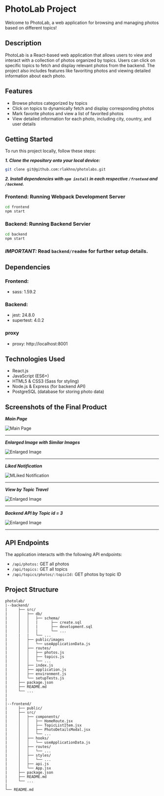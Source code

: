 # PhotoLab Project

Welcome to PhotoLab, a web application for browsing and managing photos based on different topics!

## Description

PhotoLab is a React-based web application that allows users to view and interact with a collection of photos organized by topics. Users can click on specific topics to fetch and display relevant photos from the backend. The project also includes features like favoriting photos and viewing detailed information about each photo.

## Features

- Browse photos categorized by topics
- Click on topics to dynamically fetch and display corresponding photos
- Mark favorite photos and view a list of favorited photos
- View detailed information for each photo, including city, country, and user details

## Getting Started

To run this project locally, follow these steps:

***1. Clone the repository onto your local device:***
   ```bash
   git clone git@github.com:rlakhno/photolabs.git
  ```


***2. Install dependencies with `npm install` in each respective `/frontend` and `/backend`.***

### Frontend: Running Webpack Development Server

```sh
cd frontend
npm start
```

### Backend: Running Backend Servier

```sh
cd backend
npm start
```

### ***IMPORTANT:*** Read `backend/readme` for further setup details.

## Dependencies

###   Frontend:
- sass: 1.59.2

###   Backend:
- jest: 24.8.0
- supertest: 4.0.2
      
### proxy
- proxy: http://localhost:8001


## Technologies Used

- React.js
- JavaScript (ES6+)
- HTML5 & CSS3 (Sass for styling)
- Node.js & Express (for backend API)
- PostgreSQL (database for storing photo data)


## Screenshots of the Final Product

***Main Page***

![Main Page](https://github.com/rlakhno/photolabs/blob/main/backend/src/public/images/screenshots/main_page.png)

--------------------------------------



***Enlarged Image with Similar Images***

![Enlarged Image](https://github.com/rlakhno/photolabs/blob/main/backend/src/public/images/screenshots/inlarged_picture.png)

--------------------------------------



***Liked Notification***

![MLiked Notification](https://github.com/rlakhno/photolabs/blob/main/backend/src/public/images/screenshots/like_notification.png)

--------------------------------------



***View by Topic Travel***

![Enlarged Image](https://github.com/rlakhno/photolabs/blob/main/backend/src/public/images/screenshots/pics_by_topic_id_travel.png)

--------------------------------------



***Backend API by Topic id = 3***

![Enlarged Image](https://github.com/rlakhno/photolabs/blob/main/backend/src/public/images/screenshots/backend_topic_id_3.png)

--------------------------------------



## API Endpoints
The application interacts with the following API endpoints:

- `/api/photos:` GET all photos
- `/api/topics:` GET all topics
- `/api/topics/photos/:topicId:` GET photos by topic ID



## Project Structure

```
photolab/
|--backend/
|     ├── src/
|     │   ├── db/
|     │   │   ├── schema/
|     │   │   |      ├── create.sql
|     │   │   |      ├── development.sql
|     │   │   |      └── ...
|     |   |   └── ...
|     │   ├── public/images
|     │   │   └── useApplicationData.js
|     │   ├── routes/
|     │   │   ├── photos.js
|     │   │   ├── topics.js
|     │   │   └── ...
|     │   ├── index.js  
|     │   ├── application.js
|     │   ├── environment.js
|     │   └── setupTests.js
|     ├── package.json
|     ├── README.md
|     └── ...
|
|
|--frontend/
|     ├── public/
|     ├── src/
|     │   ├── components/
|     │   │   ├── HomeRoute.jsx
|     │   │   ├── TopicListItem.jsx
|     │   │   ├── PhotoDetailsModal.jsx
|     │   │   └── ...
|     │   ├── hooks/
|     │   │   └── useApplicationData.js
|     │   ├── routes/
|     │   │   └── ...
|     │   ├── styles/
|     │   │   └── ...
|     │   ├── api.js
|     │   └── App.jsx
|     ├── package.json
|     ├── README.md
|     └── ...
|
└── README.md
```
